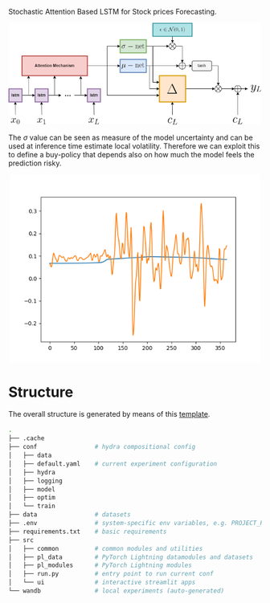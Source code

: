 Stochastic Attention Based LSTM for Stock prices Forecasting.




<p align="center">
  <img src="imgs/SALSTM.drawio.png"  width="600" title="Model Architecture" />
</p>



The $\sigma$ value can be seen as measure of the model uncertainty and can be used at inference time estimate local volatility. Therefore we can exploit this to define a buy-policy that depends also on how much the model feels the prediction risky.

<p align="center">
  <img src="imgs/volatility.png"  width="500" title="Incremental Stock Trend vs Sigma" />
</p>



# Structure

The overall structure is generated by means of this [template](https://github.com/grok-ai/nn-template).

```bash
.
├── .cache              
├── conf                # hydra compositional config 
│   ├── data
│   ├── default.yaml    # current experiment configuration        
│   ├── hydra
│   ├── logging
│   ├── model
│   ├── optim
│   └── train
├── data                # datasets
├── .env                # system-specific env variables, e.g. PROJECT_ROOT
├── requirements.txt    # basic requirements
├── src
│   ├── common          # common modules and utilities
│   ├── pl_data         # PyTorch Lightning datamodules and datasets
│   ├── pl_modules      # PyTorch Lightning modules
│   ├── run.py          # entry point to run current conf
│   └── ui              # interactive streamlit apps
└── wandb               # local experiments (auto-generated)
```
